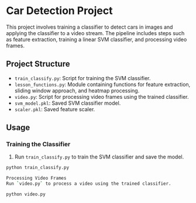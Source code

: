 # Car Detection Project

This project involves training a classifier to detect cars in images and applying the classifier to a video stream. The pipeline includes steps such as feature extraction, training a linear SVM classifier, and processing video frames.

## Project Structure

- `train_classify.py`: Script for training the SVM classifier.
- `lesson_functions.py`: Module containing functions for feature extraction, sliding window approach, and heatmap processing.
- `video.py`: Script for processing video frames using the trained classifier.
- `svm_model.pkl`: Saved SVM classifier model.
- `scaler.pkl`: Saved feature scaler.

## Usage

### Training the Classifier

1. Run `train_classify.py` to train the SVM classifier and save the model.

```bash
python train_classify.py

Processing Video Frames
Run `video.py` to process a video using the trained classifier.

python video.py

